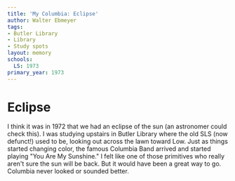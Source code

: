 ```yaml
---
title: 'My Columbia: Eclipse'
author: Walter Ebmeyer
tags:
- Butler Library
- Library
- Study spots
layout: memory
schools:
  LS: 1973
primary_year: 1973
---
```

# Eclipse

I think it was in 1972 that we had an eclipse of the sun (an astronomer could check this). I was studying upstairs in Butler Library where the old SLS (now defunct!) used to be, looking out across the lawn toward Low. Just as things started changing color, the famous Columbia Band arrived and started playing "You Are My Sunshine."  I felt like one of those primitives who really aren't sure the sun will be back.  But it would have been a great way to go.  Columbia never looked or sounded better.
